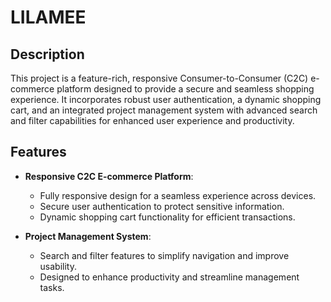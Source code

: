 # LILAMEE


## Description
This project is a feature-rich, responsive Consumer-to-Consumer (C2C) e-commerce platform designed to provide a secure and seamless shopping experience. It incorporates robust user authentication, a dynamic shopping cart, and an integrated project management system with advanced search and filter capabilities for enhanced user experience and productivity.

## Features
- **Responsive C2C E-commerce Platform**: 
  - Fully responsive design for a seamless experience across devices.
  - Secure user authentication to protect sensitive information.
  - Dynamic shopping cart functionality for efficient transactions.

- **Project Management System**: 
  - Search and filter features to simplify navigation and improve usability.
  - Designed to enhance productivity and streamline management tasks.


